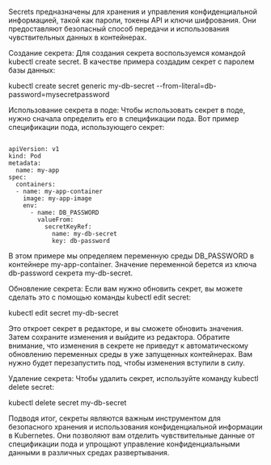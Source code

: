 Secrets предназначены для хранения и управления конфиденциальной информацией, такой как пароли, токены API и ключи шифрования. Они предоставляют безопасный способ передачи и использования чувствительных данных в контейнерах.

Создание секрета:
Для создания секрета воспользуемся командой kubectl create secret. В качестве примера создадим секрет с паролем базы данных:

kubectl create secret generic my-db-secret --from-literal=db-password=mysecretpassword

Использование секрета в поде:
Чтобы использовать секрет в поде, нужно сначала определить его в спецификации пода. Вот пример спецификации пода, использующего секрет:
<pre><code>
apiVersion: v1
kind: Pod
metadata:
  name: my-app
spec:
  containers:
  - name: my-app-container
    image: my-app-image
    env:
      - name: DB_PASSWORD
        valueFrom:
          secretKeyRef:
            name: my-db-secret
            key: db-password</code></pre>

В этом примере мы определяем переменную среды DB_PASSWORD в контейнере my-app-container. Значение переменной берется из ключа db-password секрета my-db-secret.

Обновление секрета:
Если вам нужно обновить секрет, вы можете сделать это с помощью команды kubectl edit secret:

kubectl edit secret my-db-secret

Это откроет секрет в редакторе, и вы сможете обновить значения. Затем сохраните изменения и выйдите из редактора. Обратите внимание, что изменения в секрете не приведут к автоматическому обновлению переменных среды в уже запущенных контейнерах. Вам нужно будет перезапустить под, чтобы изменения вступили в силу.

Удаление секрета:
Чтобы удалить секрет, используйте команду kubectl delete secret:

kubectl delete secret my-db-secret

Подводя итог, секреты являются важным инструментом для безопасного хранения и использования конфиденциальной информации в Kubernetes. Они позволяют вам отделить чувствительные данные от спецификации пода и упрощают управление конфиденциальными данными в различных средах развертывания.
